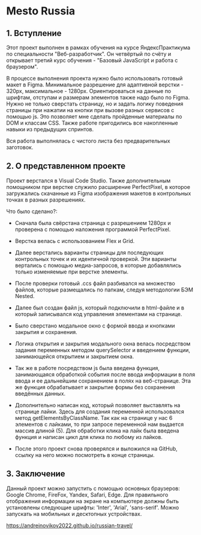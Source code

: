 # Mesto Russia #

## 1.  Вступление ##

Этот проект выполнен в рамках обучения на курсе ЯндексПрактикума по специальности "Веб-разработчик". Он четвёртый по счёту и открывает третий курс обучения - "Базовый JavaScript и работа с браузером".

В процессе выполнения проекта нужно было использовать готовый макет в Figma. Минимальное разрешение для адаптивной верстки - 320px, максимальное - 1280px. Ориентироваться на данные по шрифтам, отступам и размерам элементов также надо было по Figma. Нужно не только сверстать страницу, но и задать логику поведения страницы при нажатии на кнопки при вызове разных сервисов с помощью js. Это позволяет мне сделать пройденные материалы по DOM и классам CSS. Также работе пригодились все накопленные навыки из предыдущих спринтов.

Вся работа выполнялась с чистого листа без предварительных заготовок.

## 2.  О представленном проекте ##

Проект верстался в Visual Code Studio. Также дополнительным помощником при верстке служило расширение PerfectPixel, в которое загружались скачанные из Figma изображения макетов в контрольных точках в разных разрешениях.

Что было сделано?:

* Сначала была свёрстана страница с разрешением 1280px и проверена с помощью наложения программой PerfectPixel.

* Верстка велась с использованием Flex и Grid.

* Далее верстались варианты страницы для последующих контрольных точек и их идентичной проверкой. Эти варианты вертались с помощью медиа-запросов, в которые добавлялись только изменяемые при верстке элементы. 

* После проверки готовый .ccs файл разбивался на множество файлов, которые размещались по папкам, следуя методологии БЭМ Nested.

* Далее был создан файл js, который подключили в html-файле и в который записывался код управления элементами на странице.

* Было сверстано модальное окно с формой ввода и кнопками закрытия и сохранения.

* Логика открытия и закрытия модального окна велась посредством задания переменных методом querySelector и введением функции, занимающейся открытием и закрытием окна.

* Так же в работе посредством js была введена функция, занимающаяся обработкой события после ввода информации в поля ввода и ее дальнейшим сохранением в полях на веб-странице. Эта же функция обрабатывает и закрытие формы без сохранения введённых данных.

* Дополнительно написан код, который позволяет выставлять на странице лайки. Здесь для создания переменной использовался метод getElementsByClassName. Так как на странице у нас 6 элементов с лайками, то при запросе переменной нам выдается массив длиной (5). Для обработки клика на лайк была введена функция и написан цикл для клика по любому из лайков.

* После этого проект снова проверялся и выложился на GitHub, ссылку на него можно посмотреть в конце страницы.

## 3. Заключение ##

Данный проект можно запустить с помощью основных браузеров: Google Chrome, FireFox, Yandex, Safari, Edge. Для правильного отображения информации на экране на компьютере должны быть установлены следующие шрифты: 'Inter', 'Arial', 'sans-serif'. Можно запускать на мобильных и десктопных устройствах.

https://andreinovikov2022.github.io/russian-travel/